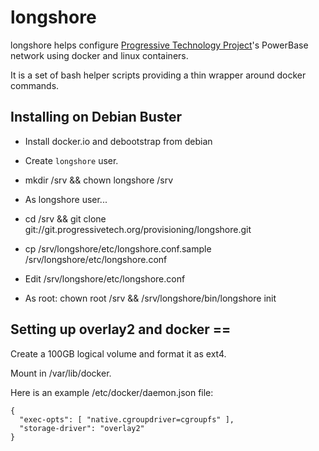 # longshore

longshore helps configure [Progressive Technology Project](http://progressivetech.org)'s PowerBase network using docker and linux containers.

It is a set of bash helper scripts providing a thin wrapper around docker commands.

## Installing on Debian Buster

 * Install docker.io and debootstrap from debian 

 * Create `longshore` user.

 * mkdir /srv && chown longshore /srv

 * As longshore user...

 * cd /srv && git clone git://git.progressivetech.org/provisioning/longshore.git

 * cp /srv/longshore/etc/longshore.conf.sample /srv/longshore/etc/longshore.conf

 * Edit /srv/longshore/etc/longshore.conf

 * As root: chown root /srv && /srv/longshore/bin/longshore init

## Setting up overlay2 and docker ==

Create a 100GB logical volume and format it as ext4.

Mount in /var/lib/docker.

Here is an example /etc/docker/daemon.json file:

    {
      "exec-opts": [ "native.cgroupdriver=cgroupfs" ],
      "storage-driver": "overlay2"
    }

